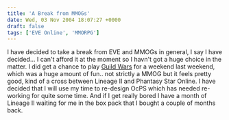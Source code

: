 ```yaml
---
title: 'A Break from MMOGs'
date: Wed, 03 Nov 2004 18:07:27 +0000
draft: false
tags: ['EVE Online', 'MMORPG']
---
```


I have decided to take a break from EVE and MMOGs in general, I say I have decided... I can't afford it at the moment so I havn't got a huge choice in the matter. I did get a chance to play [Guild Wars](http://www.guildwars.com/) for a weekend last weekend, which was a huge amount of fun.. not strictly a MMOG but it feels pretty good, kind of a cross between Lineage II and Phantasy Star Online. I have decided that I will use my time to re-design OcPS which has needed re-working for quite some time. And if I get really bored I have a month of Lineage II waiting for me in the box pack that I bought a couple of months back.